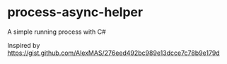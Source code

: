 # process-async-helper
A simple running process with C#

Inspired by https://gist.github.com/AlexMAS/276eed492bc989e13dcce7c78b9e179d
